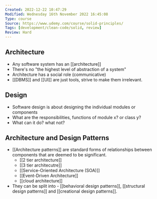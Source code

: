 ```yaml
---
Created: 2022-12-22 10:47:29
Modified: Wednesday 16th November 2022 16:45:08
Type: course
Source: https://www.udemy.com/course/solid-principles/
Tags: [development/clean-code/solid, review]
Review: Hard
---
```


## Architecture

- Any software system has an [[architecture]]
- There's no "the highest level of abstraction of a system"
- Architecture has a social role (communicative)
- [[DBMS]] and [[UI]] are just tools, strive to make them irrelevant.

## Design

- Software design is about designing the individual modules or components
- What are the responsibilities, functions of module x? or class y?
- What can it do? what not?

## Architecture and Design Patterns

- [[Architecture patterns]] are standard forms of relationships between components that are deemed to be significant.
    - [[2 tier architecture]]
    - [[3 tier architecutre]]
    - [[Service-Oriented Architecture (SOA)]]
    - [[Event-Driven Architecture]]
    - [[cloud architecture]]
- They can be split into - [[behavioral design patterns]], [[structural design patterns]] and [[creational design patterns]].
